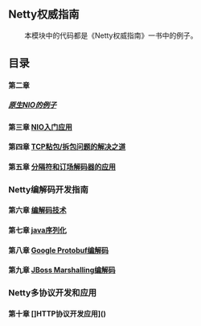## Netty权威指南
&emsp;&emsp; 本模块中的代码都是《Netty权威指南》一书中的例子。

## 目录
#### 第二章
##### [原生NIO的例子](https://github.com/wooyeeyii/think-in-java/tree/master/learn-netty/src/main/java/com/chapter2)
#### 第三章 [NIO入门应用](https://github.com/wooyeeyii/think-in-java/tree/master/learn-netty/src/main/java/com/chapter3)
#### 第四章 [TCP粘包/拆包问题的解决之道](https://github.com/wooyeeyii/think-in-java/tree/master/learn-netty/src/main/java/com/chapter4)
#### 第五章 [分隔符和订场解码器的应用](https://github.com/wooyeeyii/think-in-java/tree/master/learn-netty/src/main/java/com/chapter5)
### Netty编解码开发指南
#### 第六章 [编解码技术]()
#### 第七章 [java序列化](https://github.com/wooyeeyii/think-in-java/tree/master/learn-netty/src/main/java/com/chapter7)
#### 第八章 [Google Protobuf编解码]()
#### 第九章 [JBoss Marshalling编解码]()
### Netty多协议开发和应用
#### 第十章 []HTTP协议开发应用]()



